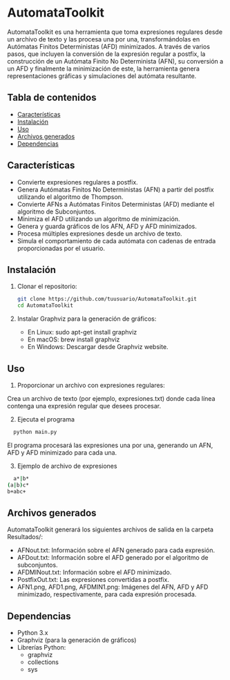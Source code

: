 # AutomataToolkit

AutomataToolkit es una herramienta que toma expresiones regulares desde un archivo de texto y las procesa una por una, transformándolas en Autómatas Finitos Deterministas (AFD) minimizados. A través de varios pasos, que incluyen la conversión de la expresión regular a postfix, la construcción de un Autómata Finito No Determinista (AFN), su conversión a un AFD y finalmente la minimización de este, la herramienta genera representaciones gráficas y simulaciones del autómata resultante.

## Tabla de contenidos
*   [Características](#caracter%C3%ADsticas)
*   [Instalación](#instalaci%C3%B3n)
*   [Uso](#uso)
*   [Archivos generados](#archivos-generados)
*   [Dependencias](#dependencias)

## Características
- Convierte expresiones regulares a postfix.
- Genera Autómatas Finitos No Deterministas (AFN) a partir del postfix utilizando el algoritmo de Thompson.
- Convierte AFNs a Autómatas Finitos Deterministas (AFD) mediante el algoritmo de Subconjuntos.
- Minimiza el AFD utilizando un algoritmo de minimización.
- Genera y guarda gráficos de los AFN, AFD y AFD minimizados.
- Procesa múltiples expresiones desde un archivo de texto.
- Simula el comportamiento de cada autómata con cadenas de entrada proporcionadas por el usuario.

## Instalación
1. Clonar el repositorio:
   ```bash
   git clone https://github.com/tuusuario/AutomataToolkit.git
   cd AutomataToolkit
2. Instalar Graphviz para la generación de gráficos:
   
   - En Linux: sudo apt-get install graphviz
   - En macOS: brew install graphviz
   - En Windows: Descargar desde Graphviz website.

## Uso

1. Proporcionar un archivo con expresiones regulares:

Crea un archivo de texto (por ejemplo, expresiones.txt) donde cada línea contenga una expresión regular que desees procesar.

2. Ejecuta el programa

```bash
  python main.py
```
El programa procesará las expresiones una por una, generando un AFN, AFD y AFD minimizado para cada una.

3. Ejemplo de archivo de expresiones
```bash
  a*|b*
(a|b)c*
b+abc+
```

## Archivos generados

AutomataToolkit generará los siguientes archivos de salida en la carpeta Resultados/:

- AFNout.txt: Información sobre el AFN generado para cada expresión.
- AFDout.txt: Información sobre el AFD generado por el algoritmo de subconjuntos.
- AFDMINout.txt: Información sobre el AFD minimizado.
- PostfixOut.txt: Las expresiones convertidas a postfix.
- AFN1.png, AFD1.png, AFDMIN1.png: Imágenes del AFN, AFD y AFD minimizado, respectivamente, para cada expresión procesada.

## Dependencias

- Python 3.x
- Graphviz (para la generación de gráficos)
- Librerías Python:
  - graphviz
  - collections
  - sys

